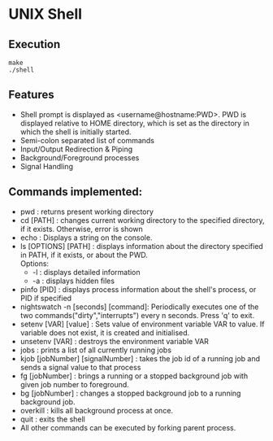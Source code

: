 # UNIX Shell

## Execution
```
make
./shell
```

## Features

- Shell prompt is displayed as <username@hostname:PWD>. PWD is displayed relative to HOME directory, which is set as the directory in which the shell is initially started.
- Semi-colon separated list of commands
- Input/Output Redirection & Piping
- Background/Foreground processes
- Signal Handling

## Commands implemented:
- pwd : returns present working directory
- cd [PATH] : changes current working directory to the specified directory, if it exists. Otherwise, error is shown
- echo : Displays a string on the console.
- ls [OPTIONS] [PATH] : displays information about the directory specified in PATH, if it exists, or about the PWD.  
Options:
  - -l : displays detailed information
  - -a : displays hidden files
- pinfo [PID] : displays process information about the shell's process, or PID if specified
- nightswatch -n [seconds] [command]: Periodically executes one of the two commands("dirty","interrupts") every n seconds. Press 'q' to exit.
- setenv [VAR] [value] : Sets value of environment variable VAR to value. If variable does not exist, it is created and initialised.
- unsetenv [VAR] : destroys the environment variable VAR
- jobs : prints a list of all currently running jobs
- kjob [jobNumber] [signalNumber] : takes the job id of a running job and sends a signal value to that process
- fg [jobNumber] : brings a running or a stopped background job with given job number to foreground.
- bg [jobNumber] : changes a stopped background job to a running background job.
- overkill : kills all background process at once.
- quit : exits the shell
- All other commands can be executed by forking parent process.

